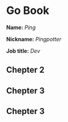 # Go Book

**Name:** *Ping*

**Nickname:** *Pingpotter*

**Job title:** *Dev*

## Chepter 2 ##

## Chepter 3 ##

## Chepter 3 ##
